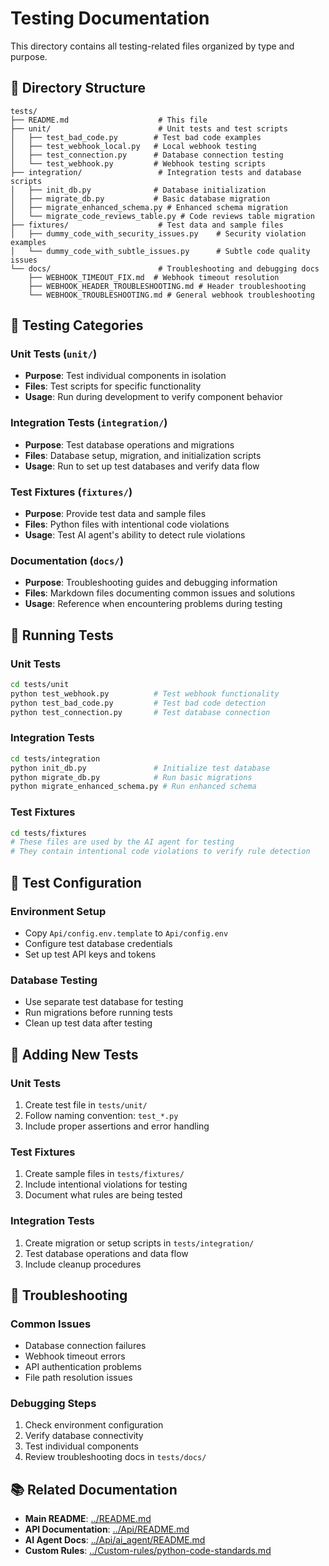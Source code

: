 # Testing Documentation

This directory contains all testing-related files organized by type and purpose.

## 📁 Directory Structure

```
tests/
├── README.md                    # This file
├── unit/                        # Unit tests and test scripts
│   ├── test_bad_code.py        # Test bad code examples
│   ├── test_webhook_local.py   # Local webhook testing
│   ├── test_connection.py      # Database connection testing
│   └── test_webhook.py         # Webhook testing scripts
├── integration/                 # Integration tests and database scripts
│   ├── init_db.py              # Database initialization
│   ├── migrate_db.py           # Basic database migration
│   ├── migrate_enhanced_schema.py # Enhanced schema migration
│   └── migrate_code_reviews_table.py # Code reviews table migration
├── fixtures/                    # Test data and sample files
│   ├── dummy_code_with_security_issues.py    # Security violation examples
│   └── dummy_code_with_subtle_issues.py      # Subtle code quality issues
└── docs/                        # Troubleshooting and debugging docs
    ├── WEBHOOK_TIMEOUT_FIX.md  # Webhook timeout resolution
    ├── WEBHOOK_HEADER_TROUBLESHOOTING.md # Header troubleshooting
    └── WEBHOOK_TROUBLESHOOTING.md # General webhook troubleshooting
```

## 🧪 Testing Categories

### **Unit Tests** (`unit/`)
- **Purpose**: Test individual components in isolation
- **Files**: Test scripts for specific functionality
- **Usage**: Run during development to verify component behavior

### **Integration Tests** (`integration/`)
- **Purpose**: Test database operations and migrations
- **Files**: Database setup, migration, and initialization scripts
- **Usage**: Run to set up test databases and verify data flow

### **Test Fixtures** (`fixtures/`)
- **Purpose**: Provide test data and sample files
- **Files**: Python files with intentional code violations
- **Usage**: Test AI agent's ability to detect rule violations

### **Documentation** (`docs/`)
- **Purpose**: Troubleshooting guides and debugging information
- **Files**: Markdown files documenting common issues and solutions
- **Usage**: Reference when encountering problems during testing

## 🚀 Running Tests

### **Unit Tests**
```bash
cd tests/unit
python test_webhook.py          # Test webhook functionality
python test_bad_code.py         # Test bad code detection
python test_connection.py       # Test database connection
```

### **Integration Tests**
```bash
cd tests/integration
python init_db.py               # Initialize test database
python migrate_db.py            # Run basic migrations
python migrate_enhanced_schema.py # Run enhanced schema
```

### **Test Fixtures**
```bash
cd tests/fixtures
# These files are used by the AI agent for testing
# They contain intentional code violations to verify rule detection
```

## 🔧 Test Configuration

### **Environment Setup**
- Copy `Api/config.env.template` to `Api/config.env`
- Configure test database credentials
- Set up test API keys and tokens

### **Database Testing**
- Use separate test database for testing
- Run migrations before running tests
- Clean up test data after testing

## 📝 Adding New Tests

### **Unit Tests**
1. Create test file in `tests/unit/`
2. Follow naming convention: `test_*.py`
3. Include proper assertions and error handling

### **Test Fixtures**
1. Create sample files in `tests/fixtures/`
2. Include intentional violations for testing
3. Document what rules are being tested

### **Integration Tests**
1. Create migration or setup scripts in `tests/integration/`
2. Test database operations and data flow
3. Include cleanup procedures

## 🐛 Troubleshooting

### **Common Issues**
- Database connection failures
- Webhook timeout errors
- API authentication problems
- File path resolution issues

### **Debugging Steps**
1. Check environment configuration
2. Verify database connectivity
3. Test individual components
4. Review troubleshooting docs in `tests/docs/`

## 📚 Related Documentation

- **Main README**: [../README.md](../README.md)
- **API Documentation**: [../Api/README.md](../Api/README.md)
- **AI Agent Docs**: [../Api/ai_agent/README.md](../Api/ai_agent/README.md)
- **Custom Rules**: [../Custom-rules/python-code-standards.md](../Custom-rules/python-code-standards.md)
